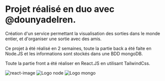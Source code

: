 # Projet réalisé en duo avec @dounyadelren.

<p>Création d'un service permettant la visualisation des sorties dans le monde entier, et d'organiser une sortie avec des amis.</p>
<p>Ce projet à été réalisé en 2 semaines, toute la partie back a été faite en Node.JS et les informations sont stockés dans une BDD mongoDB.</p>
<p>Toute la partie front a été réaliser en React.JS en utilisant TailwindCss.</p>

![react-image](https://miro.medium.com/max/4080/1*pqWCHRZ5pzADJ7DTFPwWqA.png)
![Logo node](https://miro.medium.com/max/930/0*MNVJq_8e0SJoqZb5.jpg)
![Logo mongo](https://www.bleepstatic.com/images/news/u/986406/Logos/MongoDB-Logo.jpg)

